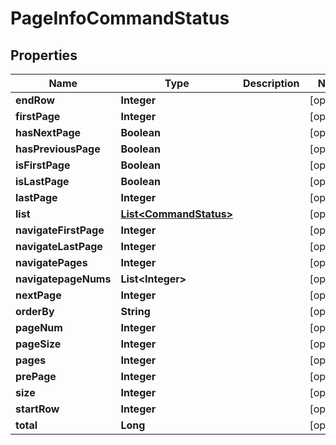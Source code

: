 
# PageInfoCommandStatus

## Properties
Name | Type | Description | Notes
------------ | ------------- | ------------- | -------------
**endRow** | **Integer** |  |  [optional]
**firstPage** | **Integer** |  |  [optional]
**hasNextPage** | **Boolean** |  |  [optional]
**hasPreviousPage** | **Boolean** |  |  [optional]
**isFirstPage** | **Boolean** |  |  [optional]
**isLastPage** | **Boolean** |  |  [optional]
**lastPage** | **Integer** |  |  [optional]
**list** | [**List&lt;CommandStatus&gt;**](CommandStatus.md) |  |  [optional]
**navigateFirstPage** | **Integer** |  |  [optional]
**navigateLastPage** | **Integer** |  |  [optional]
**navigatePages** | **Integer** |  |  [optional]
**navigatepageNums** | **List&lt;Integer&gt;** |  |  [optional]
**nextPage** | **Integer** |  |  [optional]
**orderBy** | **String** |  |  [optional]
**pageNum** | **Integer** |  |  [optional]
**pageSize** | **Integer** |  |  [optional]
**pages** | **Integer** |  |  [optional]
**prePage** | **Integer** |  |  [optional]
**size** | **Integer** |  |  [optional]
**startRow** | **Integer** |  |  [optional]
**total** | **Long** |  |  [optional]



